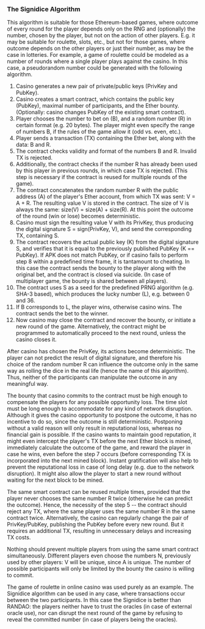 ### The Signidice Algorithm

This algorithm is suitable for those Ethereum-based games, where outcome of every round for the player depends only on the RNG and (optionally) the number, chosen by the player, but not on the action of other players. E.g. it may be suitable for roulette, slots, etc., but not for those games, where outcome depends on the other players or just their number, as may be the case in lotteries. For example, a game of roulette could be modeled as a number of rounds where a single player plays against the casino. In this case, a pseudorandom number could be generated with the following algorithm.

1. Casino generates a new pair of private/public keys (PrivKey and PubKey).
2. Casino creates a smart contract, which contains the public key (PubKey), maximal number of participants, and the Ether bounty. (Optionally: casino changes PubKey of the existing smart contract).
3. Player chooses the number to bet on (B), and a random number (R) in certain format (e.g. 20 bytes). The player might even specify the range of numbers B, if the rules of the game allow it (odd vs. even, etc.).
4. Player sends a transaction (TX) containing the Ether bet, along with the data: B and R.
5. The contract checks validity and format of the numbers B and R. Invalid TX is rejected.
6. Additionally, the contract checks if the number R has already been used by this player in previous rounds, in which case TX is rejected. (This step is necessary if the contract is reused for multiple rounds of the game).
7. The contract concatenates the random number R with the public address (A) of the player's Ether account, from which TX was sent: V = A + R. The resulting value V is stored in the contract. The size of V is always the same: size(V) = size(A) + size(R). At this point the outcome of the round (win or lose) becomes deterministic.
8. Casino must sign the resulting value V with its PrivKey, thus producing the digital signature S = sign(PrivKey, V), and send the corresponding TX, containing S.
9. The contract recovers the actual public key (K) from the digital signature S, and verifies that it is equal to the previously published PubKey (K == PubKey). If APK does not match PubKey, or if casino fails to perform step 8 within a predefined time frame, it is tantamount to cheating. In this case the contract sends the bounty to the player along with the original bet, and the contract is closed via suicide. (In case of multiplayer game, the bounty is shared between all players).
10. The contract uses S as a seed for the predefined PRNG algorithm (e.g. SHA-3 based), which produces the lucky number (L), e.g. between 0 and 36.
11. If B corresponds to L, the player wins, otherwise casino wins. The contract sends the bet to the winner.
12. Now casino may close the contract and recover the bounty, or initiate a new round of the game. Alternatively, the contract might be programmed to automatically proceed to the next round, unless the casino closes it.

After casino has chosen the PrivKey, its actions become deterministic. The player can not predict the result of digital signature, and therefore his choice of the random number R can influence the outcome only in the same way as rolling the dice in the real life (hence the name of this algorithm). Thus, neither of the participants can manipulate the outcome in any meaningful way.

The bounty that casino commits to the contract must be high enough to compensate the players for any possible opportunity loss. The time slot must be long enough to accommodate for any kind of network disruption. Although it gives the casino opportunity to postpone the outcome, it has no incentive to do so, since the outcome is still deterministic. Postponing without a valid reason will only result in reputational loss, whereas no financial gain is possible. If the casino wants to maintain good reputation, it might even intercept the player's TX before the next Ether block is mined, immediately calculate the outcome of the game, and reward the player in case he wins, even before the step 7 occurs (before corresponding TX is incorporated into the next mined block). Instant gratification will also help to prevent the reputational loss in case of long delay (e.g. due to the network disruption). It might also allow the player to start a new round without waiting for the next block to be mined.

The same smart contract can be reused multiple times, provided that the player never chooses the same number R twice (otherwise he can predict the outcome). Hence, the necessity of the step 5 -- the contract should reject any TX, where the same player uses the same number R in the same contract twice. Alternatively, the casino can regularly change the pair of PrivKey/PubKey, publishing the PubKey before every new round. But it requires an additional TX, resulting in unnecessary delays and increasing TX costs.

Nothing should prevent multiple players from using the same smart contract simultaneously. Different players even choose the numbers N, previously used by other players: V will be unique, since A is unique. The number of possible participants will only be limited by the bounty the casino is willing to commit.

The game of roulette in online casino was used purely as an example. The Signidice algorithm can be used in any case, where transactions occur between the two participants. In this case the Signidice is better than RANDAO: the players neither have to trust the oracles (in case of external oracle use), nor can disrupt the next round of the game by refusing to reveal the committed number (in case of players being the oracles).
